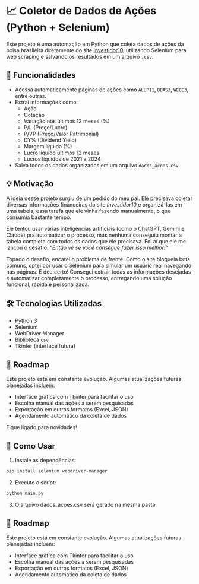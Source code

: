 # 📈 Coletor de Dados de Ações (Python + Selenium)

Este projeto é uma automação em Python que coleta dados de ações da bolsa brasileira diretamente do site [Investidor10](https://investidor10.com.br), utilizando Selenium para web scraping e salvando os resultados em um arquivo `.csv`.

## 🚀 Funcionalidades

- Acessa automaticamente páginas de ações como `ALUP11`, `BBAS3`, `WEGE3`, entre outras.
- Extrai informações como:
  - Ação
  - Cotação
  - Variação nos últimos 12 meses (%)
  - P/L (Preço/Lucro)
  - P/VP (Preço/Valor Patrimonial)
  - DY% (Dividend Yield)
  - Margem líquida (%)
  - Lucro líquido últimos 12 meses
  - Lucros líquidos de 2021 a 2024
- Salva todos os dados organizados em um arquivo `dados_acoes.csv`.

## 💡 Motivação

A ideia desse projeto surgiu de um pedido do meu pai. Ele precisava coletar diversas informações financeiras do site *Investidor10* e organizá-las em uma tabela, essa tarefa que ele vinha fazendo manualmente, o que consumia bastante tempo.

Ele tentou usar várias inteligências artificiais (como o ChatGPT, Gemini e Claude) pra automatizar o processo, mas nenhuma conseguiu montar a tabela completa com todos os dados que ele precisava. Foi aí que ele me lançou o desafio: *“Então vê se você consegue fazer isso melhor!”*

Topado o desafio, encarei o problema de frente. Como o site bloqueia bots comuns, optei por usar o Selenium para simular um usuário real navegando nas páginas. E deu certo! Consegui extrair todas as informações desejadas e automatizar completamente o processo, entregando uma solução funcional, rápida e personalizada.

## 🛠️ Tecnologias Utilizadas

- Python 3
- Selenium
- WebDriver Manager
- Biblioteca `csv`
- Tkinter (interface futura)

## 📌 Roadmap

Este projeto está em constante evolução. Algumas atualizações futuras planejadas incluem:

- Interface gráfica com Tkinter para facilitar o uso
- Escolha manual das ações a serem pesquisadas
- Exportação em outros formatos (Excel, JSON)
- Agendamento automático da coleta de dados

Fique ligado para novidades!

## 🧪 Como Usar

1. Instale as dependências:
```bash
pip install selenium webdriver-manager
```
2. Execute o script:
```bash
python main.py
```
3. O arquivo dados_acoes.csv será gerado na mesma pasta.

## 📌 Roadmap

Este projeto está em constante evolução. Algumas atualizações futuras planejadas incluem:

- Interface gráfica com Tkinter para facilitar o uso
- Escolha manual das ações a serem pesquisadas
- Exportação em outros formatos (Excel, JSON)
- Agendamento automático da coleta de dados
